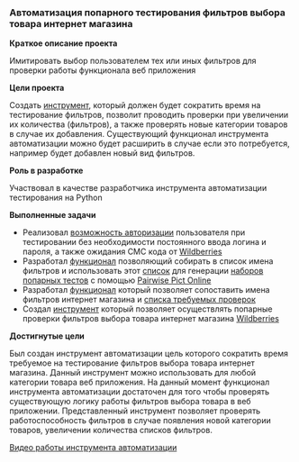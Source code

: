 ### **Автоматизация попарного тестирования фильтров выбора товара интернет магазина**

**Краткое описание проекта**

Имитировать выбор пользователем тех или иных фильтров для проверки работы функционала веб приложения

**Цели проекта** 

Создать [инструмент](https://github.com/DimaSannikov/Graduation_project), который должен будет сократить время на тестирование фильтров, позволит проводить проверки при увеличении их количества (фильтров), а также проверять новые категории товаров в случае их добавления. Существующий функционал инструмента автоматизации можно будет расширить в случае если это потребуется, например будет добавлен новый вид фильтров.

**Роль в разработке**

Участвовал в качестве разработчика инструмента автоматизации тестирования на Python

**Выполненные задачи**

- Реализовал [возможность авторизации](https://github.com/DimaSannikov/Graduation_project/blob/main/auth_wb.py) пользователя при тестировании без необходимости постоянного ввода логина и пароля, а также ожидания СМС кода от [Wildberries](https://www.wildberries.ru/)
- Разработал [функционал](https://github.com/DimaSannikov/Graduation_project/blob/main/pairwise_list_create.py) позволяющий собирать в список имена фильтров и использовать этот [список](https://github.com/DimaSannikov/Graduation_project/blob/main/translate_for_pict.txt) для генерации [наборов попарных тестов](https://github.com/DimaSannikov/Graduation_project/blob/main/pairwise.txt) с помощью [Pairwise Pict Online](https://pairwise.yuuniworks.com/)
- Разработал [функционал](https://github.com/DimaSannikov/Graduation_project/blob/main/testing_lists.py) который позволяет сопоставить имена фильтров интернет магазина и [списка требуемых проверок](https://github.com/DimaSannikov/Graduation_project/tree/main/testlists)
- Создал [инструмент](https://github.com/DimaSannikov/Graduation_project/blob/main/main_WB.py) который позволяет осуществлять попарные проверки фильтров выбора товара интернет магазина [Wildberries](https://www.wildberries.ru/)

**Достигнутые цели**

Был создан инструмент автоматизации цель которого сократить время требуемое на тестирование фильтров выбора товара интернет магазина. Данный инструмент можно использовать для любой категории товара веб приложения. На данный момент функционал инструмента автоматизации достаточен для того чтобы проверять существующую логику работы фильтров выбора товара в веб приложении. Представленный инструмент позволяет проверять работоспособность фильтров в случае появления новой категории товаров, увеличении количества списков фильтров.

[Видео работы инструмента автоматизации](https://drive.google.com/file/d/1-qolNxsHfmK37Z509Lo3NrLJRyED7rXO/view?usp=sharing)
